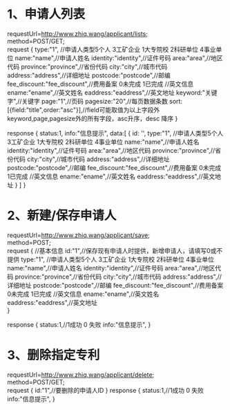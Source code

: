 # 1、申请人列表
requestUrl=http://www.zhiq.wang/applicant/lists;  
method=POST/GET;  
request {
    type:"1",  //申请人类型5个人 3工矿企业 1大专院校 2科研单位 4事业单位
    name:"name",//申请人姓名
    identity:"identity",//证件号码
    area:"area",//地区代码
    province:"province",//省份代码
    city:"city",//城市代码
    address:"address",//详细地址
    postcode:"postcode",//邮编
    fee_discount:"fee_discount",//费用备案 0未完成 1已完成
    //英文信息
    ename:"ename",//英文姓名
    eaddress:"eaddress",//英文地址
    keyword:"关键字",//关键字
    page:"1",//页码
    pagesize:"20",//每页数据条数
    sort:[{field:"title",order:"asc"}],//field可能取值为以上字段外keyword,page,pagesize外的所有字段，asc升序，desc 降序
}

response {
    status:1,
    info:"信息提示",
    data:[
        {   id: '',
            type:"1",  //申请人类型5个人 3工矿企业 1大专院校 2科研单位 4事业单位
            name:"name",//申请人姓名
            identity:"identity",//证件号码
            area:"area",//地区代码
            province:"province",//省份代码
            city:"city",//城市代码
            address:"address",//详细地址
            postcode:"postcode",//邮编
            fee_discount:"fee_discount",//费用备案 0未完成 1已完成
            //英文信息
            ename:"ename",//英文姓名
            eaddress:"eaddress",//英文地址
        }
    ]
}


# 2、新建/保存申请人
requestUrl=http://www.zhiq.wang/applicant/save;  
method=POST;    
request {
    //基本信息
    id:"1",//保存现有申请人时提供，新增申请人，请填写0或不提供
    type:"1",  //申请人类型5个人 3工矿企业 1大专院校 2科研单位 4事业单位
    name:"name",//申请人姓名
    identity:"identity",//证件号码
    area:"area",//地区代码
    province:"province",//省份代码
    city:"city",//城市代码
    address:"address",//详细地址
    postcode:"postcode",//邮编
    fee_discount:"fee_discount",//费用备案 0未完成 1已完成
    //英文信息
    ename:"ename",//英文姓名
    eaddress:"eaddress",//英文地址    
}

response {
    status:1,//1成功 0 失败
    info:"信息提示",
}  

# 3、删除指定专利
requestUrl=http://www.zhiq.wang/applicant/delete;  
method=POST/GET;   
request {
    id:"1",//要删除的申请人ID
}
response {
    status:1,//1成功 0 失败
    info:"信息提示",
}  